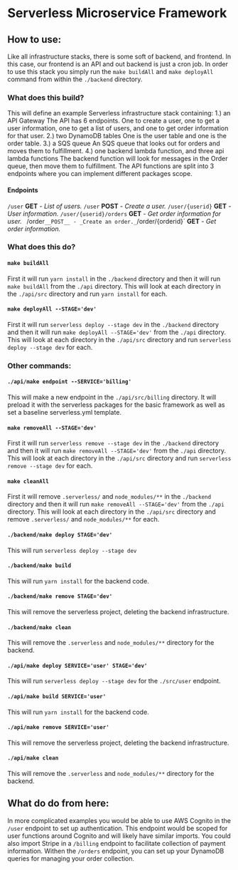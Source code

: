 # Serverless Microservice Framework

## How to use:
Like all infrastructure stacks, there is some soft of backend, and frontend.  In this case, our frontend is an API and out backend is just a cron job.
In order to use this stack you simply run the `make buildAll` and `make deployAll` command from within the `./backend` directory.

### What does this build?
This will define an example Serverless infrastructure stack containing:
1.) an API Gateway
The API has 6 endpoints.  One to create a user, one to get a user information, one to get a list of users, and one to get order information for that user.
2.) two DynamoDB tables
One is the user table and one is the order table.
3.) a SQS queue
An SQS queue that looks out for orders and moves them to fulfillment.
4.) one backend lambda function, and three api lambda functions
The backend function will look for messages in the Order queue, then move them to fulfillment.
The API functions are split into 3 endpoints where you can implement different packages scope.

#### Endpoints
`/user` __GET__ - _List of users._
`/user` __POST__ - _Create a user._
`/user/{userid}` __GET__ - _User information._
`/user/{userid}/orders` __GET__ - _Get order information for user._
`
`/order` __POST__ - _Create an order._
`/order/{orderid}` __GET__ - _Get order information._

### What does this do?
#### `make buildAll`
First it will run `yarn install` in the `./backend` directory and then it will run `make buildAll` from the `./api` directory.  This will look at each directory in the `./api/src` directory and run `yarn install` for each.
#### `make deployAll --STAGE='dev'`
First it will run `serverless deploy --stage dev` in the `./backend` directory and then it will run `make deployAll --STAGE='dev'` from the `./api` directory.  This will look at each directory in the `./api/src` directory and run `serverless deploy --stage dev` for each.

### Other commands:
#### `./api/make endpoint --SERVICE='billing'`
This will make a new endpoint in the `./api/src/billing` directory.  It will preload it with the serverless packages for the basic framework as well as set a baseline serverless.yml template.
#### `make removeAll --STAGE='dev'`
First it will run `serverless remove --stage dev` in the `./backend` directory and then it will run `make removeAll --STAGE='dev'` from the `./api` directory.  This will look at each directory in the `./api/src` directory and run `serverless remove --stage dev` for each.
#### `make cleanAll`
First it will remove `.serverless/` and `node_modules/**` in the `./backend` directory and then it will run `make removeAll --STAGE='dev'` from the `./api` directory.  This will look at each directory in the `./api/src` directory and remove `.serverless/` and `node_modules/**` for each.
#### `./backend/make deploy STAGE='dev'`
This will run `serverless deploy --stage dev`
#### `./backend/make build`
This will run `yarn install` for the backend code.
#### `./backend/make remove STAGE='dev'`
This will remove the serverless project, deleting the backend infrastructure.
#### `./backend/make clean`
This will remove the `.serverless` and `node_modules/**` directory for the backend.
#### `./api/make deploy SERVICE='user' STAGE='dev'`
This will run `serverless deploy --stage dev` for the `./src/user` endpoint.
#### `./api/make build SERVICE='user'`
This will run `yarn install` for the backend code.
#### `./api/make remove SERVICE='user'`
This will remove the serverless project, deleting the backend infrastructure.
#### `./api/make clean`
This will remove the `.serverless` and `node_modules/**` directory for the backend.

## What do do from here:
In more complicated examples you would be able to use AWS Cognito in the `/user` endpoint to set up authentication.  This endpoint would be scoped for user functions around Cognito and will likely have similar imports.
You could also import Stripe in a `/billing` endpoint to facilitate collection of payment information.
Withen the `/orders` endpoint, you can set up your DynamoDB queries for managing your order collection.

